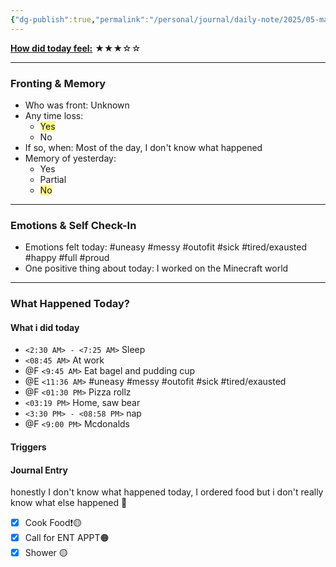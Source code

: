 ```yaml
---
{"dg-publish":true,"permalink":"/personal/journal/daily-note/2025/05-may/2025-05-19/","tags":["daily"]}
---
```


**<u>How did today feel:</u>** ★★★☆☆

---

### Fronting & Memory
- Who was front:  Unknown
- Any time loss: 
	- <span style="background:#fff88f">Yes </span>
	- No  
- If so, when:  Most of the day, I don't know what happened
- Memory of yesterday: 
	- Yes
	- Partial
	- <span style="background:#fff88f"> No  </span>

---

### Emotions & Self Check-In
- Emotions felt today:  #uneasy #messy #outofit #sick #tired/exausted #happy #full #proud 
- One positive thing about today:  I worked on the Minecraft world

---

### What Happened Today?

#### What i did today 
 - `<2:30 AM> - <7:25 AM>` Sleep
 - `<08:45 AM>` At work  
 - @F `<9:45 AM>` Eat bagel and pudding cup
 - @E `<11:36 AM>` #uneasy #messy #outofit #sick #tired/exausted 
 - @F `<01:30 PM>` Pizza rollz 
- `<03:19 PM>` Home, saw bear 
- `<3:30 PM> - <08:58 PM>` nap
- @F `<9:00 PM>` Mcdonalds
#### Triggers 

#### Journal Entry
honestly I don't know what happened today, I ordered food but i don't really know what else happened 🤷

- [x] Cook Food❗🟡
- [x] Call for ENT APPT🟠
- [x] Shower 🟡
